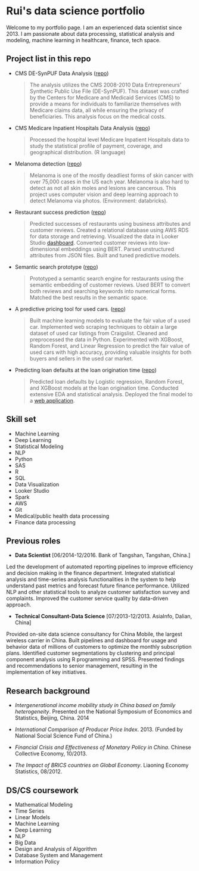 # Rui's data science portfolio
Welcome to my portfolio page. I am an experienced data scientist since 2013. I am passionate about data processing, statistical analysis and modeling, machine learning in healthcare, finance, tech space.

## Project list in this repo
- CMS DE-SynPUF Data Analysis ([repo](https://github.com/Rui0818/portfolio/tree/main/DE-SynPUF_2008-2010))
    > The analysis utilizes the CMS 2008-2010 Data Entrepreneurs’ Synthetic Public Use File (DE-SynPUF). This dataset was crafted by the Centers for Medicare and Medicaid Services (CMS) to provide a means for individuals to familiarize themselves with Medicare claims data, all while ensuring the privacy of beneficiaries. This analysis focus on the medical costs. 

- CMS Medicare Inpatient Hospitals Data Analysis  ([repo](https://github.com/Rui0818/portfolio/tree/main/CMS))
    > Processed the hospital level Medicare Inpatient Hospitals data to study the statistical profile of payment, coverage, and geographical distribution. (R language)
- Melanoma detection ([repo](https://github.com/Rui0818/portfolio/tree/main/melanoma_detection))
    > Melanoma is one of the mostly deadliest forms of skin cancer with over 75,000 cases in the US each year. Melanoma is also hard to detect as not all skin moles and lesions are cancerous. This project uses computer vision and deep learning approach to detect Melanoma via photos. (Environment: databricks).

- Restaurant success prediction ([repo](https://github.com/Rui0818/portfolio/tree/main/restaurant_success))
    > Predicted successes of restaurants using business attributes and customer reviews. Created a relational database using AWS RDS for data storage and retrieving. Visualized the data in Looker Studio [dashboard](https://lookerstudio.google.com/s/tf1nB1wyJ6A). Converted customer reviews into low-dimensional embeddings using BERT. Parsed unstructured attributes from JSON files. Built and tuned predictive models. 
- Semantic search prototype ([repo](https://github.com/Rui0818/portfolio/tree/main/semantic_search))
    > Prototyped a semantic search engine for restaurants using the semantic embedding of customer reviews. Used BERT to convert both reviews and searching keywords into numerical forms. Matched the best results in the semantic space. 
- A predictive pricing tool for used cars. ([repo](https://github.com/Rui0818/portfolio/tree/main/used_car))
    > Built machine learning models to evaluate the fair value of a used car. Implemented web scraping techniques to obtain a large dataset of used car listings from Craigslist. Cleaned and preprocessed the data in Python. Experimented with XGBoost, Random Forest, and Linear Regression to predict the fair value of used cars with high accuracy, providing valuable insights for both buyers and sellers in the used car market.
- Predicting loan defaults at the loan origination time ([repo](https://github.com/Rui0818/portfolio/tree/main/credit_risk))
    > Predicted loan defaults by Logistic regression, Random Forest, and XGBoost models at the loan origination time. Conducted extensive EDA and statistical analysis. Deployed the final model to a [web application](https://rui0818-seas6401-loan-app-jymeg5.streamlit.app/).

## Skill set 
- Machine Learning
- Deep Learning
- Statistical Modeling
- NLP
- Python
- SAS
- R
- SQL
- Data Visualization
- Looker Studio
- Spark
- AWS
- Git 
- Medical/public health data processing
- Finance data processing
  

## Previous roles

- **Data Scientist** [06/2014-12/2016. Bank of Tangshan, Tangshan, China.]

Led the development of automated reporting pipelines to improve efficiency and decision making in the finance department. Integrated statistical analysis and time-series analysis functionalities in the system to help understand past metrics and forecast future finance performance.
Utilized NLP and other statistical tools to analyze customer satisfaction survey and complaints.  Improved the customer service quality by data-driven approach.


- **Technical Consultant-Data Science** [07/2013-12/2013. AsiaInfo, Dalian, China]

Provided on-site data science consultancy for China Mobile, the largest wireless carrier in China. Built pipelines and dashboard for usage and behavior data of millions of customers to optimize the monthly subscription plans. Identified customer segmentations by clustering and principal component analysis using R programming and SPSS. Presented findings and recommendations to senior management, resulting in the implementation of key initiatives.

## Research background
- *Intergenerational income mobility study in China based on family heterogeneity*.
Presented on the National Symposium of Economics and Statistics, Beijing, China. 2014

- *International Comparison of Producer Price Index*. 2013. (Funded by National Social Science Fund of China.) 

- *Financial Crisis and Effectiveness of Monetary Policy in China*. Chinese Collective Economy, 10/2013.

- *The Impact of BRICS countries on Global Economy*. Liaoning Economy Statistics, 08/2012.

## DS/CS coursework
- Mathematical Modeling
- Time Series
- Linear Models
- Machine Learning
- Deep Learning
- NLP
- Big Data
- Design and Analysis of Algorithm
- Database System and Management
- Information Policy